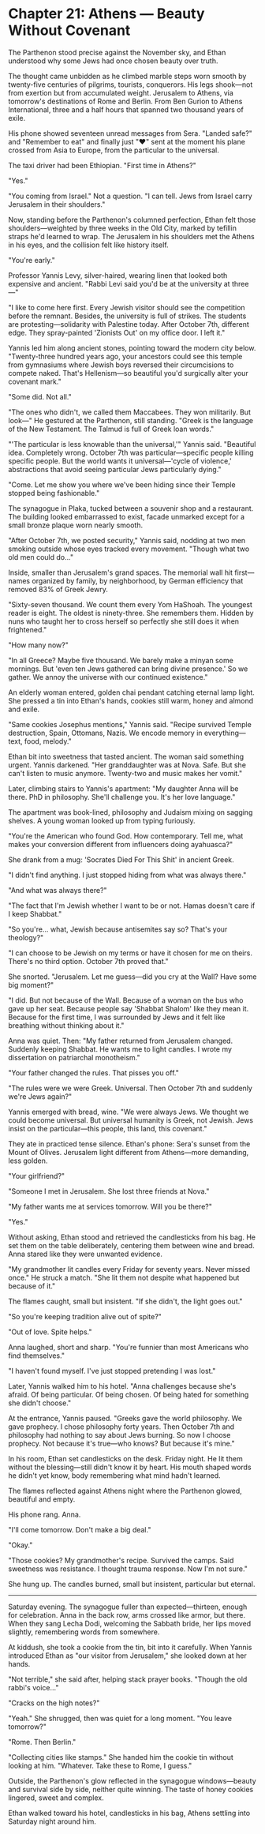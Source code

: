 # Chapter 21: Athens — Beauty Without Covenant

The Parthenon stood precise against the November sky, and Ethan understood why some Jews had once chosen beauty over truth.

The thought came unbidden as he climbed marble steps worn smooth by twenty-five centuries of pilgrims, tourists, conquerors. His legs shook—not from exertion but from accumulated weight. Jerusalem to Athens, via tomorrow's destinations of Rome and Berlin. From Ben Gurion to Athens International, three and a half hours that spanned two thousand years of exile.

His phone showed seventeen unread messages from Sera. "Landed safe?" and "Remember to eat" and finally just "❤️" sent at the moment his plane crossed from Asia to Europe, from the particular to the universal.

The taxi driver had been Ethiopian. "First time in Athens?"

"Yes."

"You coming from Israel." Not a question. "I can tell. Jews from Israel carry Jerusalem in their shoulders."

Now, standing before the Parthenon's columned perfection, Ethan felt those shoulders—weighted by three weeks in the Old City, marked by tefillin straps he'd learned to wrap. The Jerusalem in his shoulders met the Athens in his eyes, and the collision felt like history itself.

"You're early."

Professor Yannis Levy, silver-haired, wearing linen that looked both expensive and ancient. "Rabbi Levi said you'd be at the university at three—"

"I like to come here first. Every Jewish visitor should see the competition before the remnant. Besides, the university is full of strikes. The students are protesting—solidarity with Palestine today. After October 7th, different edge. They spray-painted 'Zionists Out' on my office door. I left it."

Yannis led him along ancient stones, pointing toward the modern city below. "Twenty-three hundred years ago, your ancestors could see this temple from gymnasiums where Jewish boys reversed their circumcisions to compete naked. That's Hellenism—so beautiful you'd surgically alter your covenant mark."

"Some did. Not all."

"The ones who didn't, we called them Maccabees. They won militarily. But look—" He gestured at the Parthenon, still standing. "Greek is the language of the New Testament. The Talmud is full of Greek loan words."

"'The particular is less knowable than the universal,'" Yannis said. "Beautiful idea. Completely wrong. October 7th was particular—specific people killing specific people. But the world wants it universal—'cycle of violence,' abstractions that avoid seeing particular Jews particularly dying."

"Come. Let me show you where we've been hiding since their Temple stopped being fashionable."

The synagogue in Plaka, tucked between a souvenir shop and a restaurant. The building looked embarrassed to exist, facade unmarked except for a small bronze plaque worn nearly smooth.

"After October 7th, we posted security," Yannis said, nodding at two men smoking outside whose eyes tracked every movement. "Though what two old men could do..."

Inside, smaller than Jerusalem's grand spaces. The memorial wall hit first—names organized by family, by neighborhood, by German efficiency that removed 83% of Greek Jewry.

"Sixty-seven thousand. We count them every Yom HaShoah. The youngest reader is eight. The oldest is ninety-three. She remembers them. Hidden by nuns who taught her to cross herself so perfectly she still does it when frightened."

"How many now?"

"In all Greece? Maybe five thousand. We barely make a minyan some mornings. But 'even ten Jews gathered can bring divine presence.' So we gather. We annoy the universe with our continued existence."

An elderly woman entered, golden chai pendant catching eternal lamp light. She pressed a tin into Ethan's hands, cookies still warm, honey and almond and exile.

"Same cookies Josephus mentions," Yannis said. "Recipe survived Temple destruction, Spain, Ottomans, Nazis. We encode memory in everything—text, food, melody."

Ethan bit into sweetness that tasted ancient. The woman said something urgent. Yannis darkened. "Her granddaughter was at Nova. Safe. But she can't listen to music anymore. Twenty-two and music makes her vomit."

Later, climbing stairs to Yannis's apartment: "My daughter Anna will be there. PhD in philosophy. She'll challenge you. It's her love language."

The apartment was book-lined, philosophy and Judaism mixing on sagging shelves. A young woman looked up from typing furiously.

"You're the American who found God. How contemporary. Tell me, what makes your conversion different from influencers doing ayahuasca?"

She drank from a mug: 'Socrates Died For This Shit' in ancient Greek.

"I didn't find anything. I just stopped hiding from what was always there."

"And what was always there?"

"The fact that I'm Jewish whether I want to be or not. Hamas doesn't care if I keep Shabbat."

"So you're... what, Jewish because antisemites say so? That's your theology?"

"I can choose to be Jewish on my terms or have it chosen for me on theirs. There's no third option. October 7th proved that."

She snorted. "Jerusalem. Let me guess—did you cry at the Wall? Have some big moment?"

"I did. But not because of the Wall. Because of a woman on the bus who gave up her seat. Because people say 'Shabbat Shalom' like they mean it. Because for the first time, I was surrounded by Jews and it felt like breathing without thinking about it."

Anna was quiet. Then: "My father returned from Jerusalem changed. Suddenly keeping Shabbat. He wants me to light candles. I wrote my dissertation on patriarchal monotheism."

"Your father changed the rules. That pisses you off."

"The rules were we were Greek. Universal. Then October 7th and suddenly we're Jews again?"

Yannis emerged with bread, wine. "We were always Jews. We thought we could become universal. But universal humanity is Greek, not Jewish. Jews insist on the particular—this people, this land, this covenant."

They ate in practiced tense silence. Ethan's phone: Sera's sunset from the Mount of Olives. Jerusalem light different from Athens—more demanding, less golden.

"Your girlfriend?"

"Someone I met in Jerusalem. She lost three friends at Nova."

"My father wants me at services tomorrow. Will you be there?"

"Yes."

Without asking, Ethan stood and retrieved the candlesticks from his bag. He set them on the table deliberately, centering them between wine and bread. Anna stared like they were unwanted evidence.

"My grandmother lit candles every Friday for seventy years. Never missed once." He struck a match. "She lit them not despite what happened but because of it."

The flames caught, small but insistent. "If she didn't, the light goes out."

"So you're keeping tradition alive out of spite?"

"Out of love. Spite helps."

Anna laughed, short and sharp. "You're funnier than most Americans who find themselves."

"I haven't found myself. I've just stopped pretending I was lost."

Later, Yannis walked him to his hotel. "Anna challenges because she's afraid. Of being particular. Of being chosen. Of being hated for something she didn't choose."

At the entrance, Yannis paused. "Greeks gave the world philosophy. We gave prophecy. I chose philosophy forty years. Then October 7th and philosophy had nothing to say about Jews burning. So now I choose prophecy. Not because it's true—who knows? But because it's mine."

In his room, Ethan set candlesticks on the desk. Friday night. He lit them without the blessing—still didn't know it by heart. His mouth shaped words he didn't yet know, body remembering what mind hadn't learned.

The flames reflected against Athens night where the Parthenon glowed, beautiful and empty.

His phone rang. Anna.

"I'll come tomorrow. Don't make a big deal."

"Okay."

"Those cookies? My grandmother's recipe. Survived the camps. Said sweetness was resistance. I thought trauma response. Now I'm not sure."

She hung up. The candles burned, small but insistent, particular but eternal.

---

Saturday evening. The synagogue fuller than expected—thirteen, enough for celebration. Anna in the back row, arms crossed like armor, but there. When they sang Lecha Dodi, welcoming the Sabbath bride, her lips moved slightly, remembering words from somewhere.

At kiddush, she took a cookie from the tin, bit into it carefully. When Yannis introduced Ethan as "our visitor from Jerusalem," she looked down at her hands.

"Not terrible," she said after, helping stack prayer books. "Though the old rabbi's voice..."

"Cracks on the high notes?"

"Yeah." She shrugged, then was quiet for a long moment. "You leave tomorrow?"

"Rome. Then Berlin."

"Collecting cities like stamps." She handed him the cookie tin without looking at him. "Whatever. Take these to Rome, I guess."

Outside, the Parthenon's glow reflected in the synagogue windows—beauty and survival side by side, neither quite winning. The taste of honey cookies lingered, sweet and complex.

Ethan walked toward his hotel, candlesticks in his bag, Athens settling into Saturday night around him.

